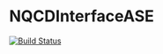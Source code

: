 # NQCDInterfaceASE

[![Build Status](https://github.com/alexsp32/NQCDInterfaceASE.jl/actions/workflows/CI.yml/badge.svg?branch=main)](https://github.com/alexsp32/NQCDInterfaceASE.jl/actions/workflows/CI.yml?query=branch%3Amain)
